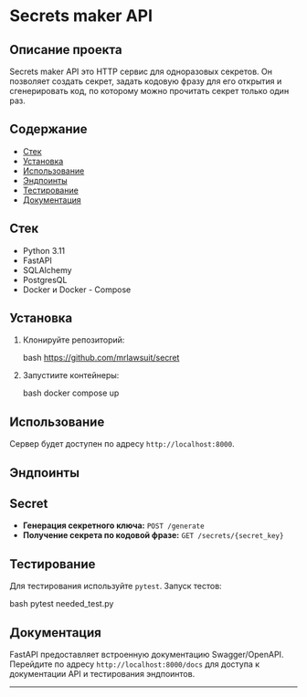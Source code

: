# Secrets maker API

##  Описание проекта

Secrets maker API это HTTP cервис для одноразовых секретов. Он позволяет создать секрет, задать кодовую фразу для его открытия и сгенерировать код, по которому можно прочитать секрет только один раз. 

## Содержание

- [Стек](#Стек)
- [Установка](#Установка)
- [Использование](#Использование)
- [Эндпоинты](#Эндпоинты)
- [Тестирование](#Тестирование)
- [Документация](#документация)


## Стек
- Python 3.11
- FastAPI
- SQLAlchemy
- PostgresQL
- Docker и Docker - Compose

## Установка

1. Клонируйте репозиторий:

    bash
    https://github.com/mrlawsuit/secret

2. Запустиите контейнеры:

    bash
    docker compose up


## Использование

Сервер будет доступен по адресу `http://localhost:8000`.


## Эндпоинты

## Secret
- **Генерация секретного ключа:** `POST /generate`
- **Получение секрета по кодовой фразе:** `GET /secrets/{secret_key}`


## Тестирование

Для тестирования используйте `pytest`. Запуск тестов:

bash
pytest needed_test.py



## Документация

FastAPI предоставляет встроенную документацию Swagger/OpenAPI. Перейдите по адресу `http://localhost:8000/docs` для доступа к документации API и тестирования эндпоинтов.

---
